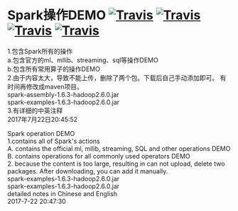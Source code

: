 # Spark操作DEMO  [![Travis](https://img.shields.io/badge/SparkDemo-v1.0-yellowgreen.svg)](https://github.com/huangyueranbbc/SparkDemo)  [![Travis](https://img.shields.io/badge/SparkDemo-v1.0-yellowgreen.svg)](http://spark.apache.org/docs/latest/api.html)  [![Travis](https://img.shields.io/badge/Apache-Spark-yellowgreen.svg)](http://spark.apache.org/)  [![Travis](https://img.shields.io/badge/Spark-ALS-blue.svg)](https://github.com/huangyueranbbc/Spark_ALS)  
1.包含Spark所有的操作   
   a.包含官方的ml、mllib、streaming、sql等操作DEMO   
   b.包含所有常用算子的操作DEMO   
2.由于内容太大，导致不能上传，删除了两个包。下载后自己手动添加即可。 有时间再修改成maven项目。  
   spark-assembly-1.6.3-hadoop2.6.0.jar   
   spark-examples-1.6.3-hadoop2.6.0.jar   
3.有详细的中英注释   
2017年7月22日20:45:52  
  
Spark operation DEMO  
1.contains all of Spark's actions   
A. contains the official ml, mllib, streaming, SQL and other operations DEMO   
B. contains operations for all commonly used operators DEMO   
2. because the content is too large, resulting in can not upload, delete two packages. After downloading, you can add it manually.   
  spark-examples-1.6.3-hadoop2.6.0.jar   
  spark-examples-1.6.3-hadoop2.6.0.jar  
detailed notes in Chinese and English   
2017-7-22 20:47:30  

